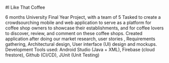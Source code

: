 #I Like That Coffee

6 months University Final Year Project, with a team of 5 
Tasked to create a crowdsourching mobile and web application to serve as
a platform for coffee shop owners to showcase their establishments, and for
coffee lovers to discover, review, and comment on these coffee shops. 
Created application after doing our market research, user stories ,
Requirements gathering, Architectural design, User interface (UI) design and
mockups.
Development Tools used: Android Studio (Java + XML), Firebase (cloud
frestore), Github (CI/CD), JUnit (Unit Testing)
